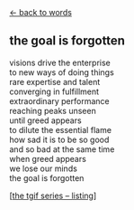 <script>document.title="𝗯𝟮𝟮 | the goal is forgotten"</script>
<div class="goback">
<a href="/words/">&larr; back to words</a>
</div>
<h2>
the goal is forgotten
</h2>
<p>visions drive the enterprise<br>
to new ways of doing things<br>
rare expertise and talent<br>
converging in fulfillment<br>
extraordinary performance<br>
reaching peaks unseen<br>
until greed appears<br>
to dilute the essential flame<br>
how sad it is to be so good<br>
and so bad at the same time<br>
when greed appears<br>
we lose our minds<br>
the goal is forgotten</p>
<p>[<a href="/words/tgif">the tgif series &#0150; listing</a>]</p>
	